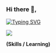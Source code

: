 ### Hi there 👋,
[![Typing SVG](https://readme-typing-svg.demolab.com?font=Fira+Code&pause=1000&color=697B7E&random=false&width=435&lines=I'm+a+Front-End+Developer+%F0%9F%98%86)](https://git.io/typing-svg)

<a href="https://skillicons.dev"   >
  <img src="https://skillicons.dev/icons?i=html,css,javascript,flutter,typescript" />
</a>

 **(Skills / Learning)**

